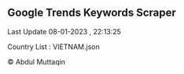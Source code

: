 

## Google Trends Keywords Scraper 
 
Last Update 08-01-2023 , 22:13:25

Country List :
VIETNAM.json



© Abdul Muttaqin 
